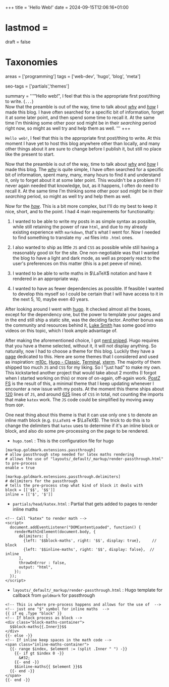 +++
title = 'Hello Web!'
date = 2024-09-15T12:06:16+01:00
# lastmod = 
draft = false

# Taxonomies
areas = ['programming']
tags = ['web-dev', 'hugo', 'blog', 'meta']

seo-tags = ['partials','themes']

summary = '''"Hello web!", I feel that this is the appropriate first post/thing to write. (`...`)<br>Now that the preamble is out of the way, time to talk about <u>*why*</u> and <u>*how*</u> I made this blog. I have often searched for a specific bit of information, forget it at some later point, and then spend some time to recall it. At the same time I'm thinking some other poor sod might be in their *searching* period right now, so might as well try and help them as well.
'''
+++

`Hello web!`, I feel that this is the appropriate first post/thing to write. At this moment I have yet to host this blog anywhere other than locally, and many other things about it are sure to change before I publish it, but still no place like the present to start.

Now that the preamble is out of the way, time to talk about <u>*why*</u> and <u>*how*</u> I made this blog. The <u>*why*</u> is quite simple, I have often searched for a specific bit of information, spent many, many, many hours to find it and understand it, only to forget about it at some later point. This wouldn't be a problem if I never again needed that knowledge, but, as it happens, I often do need to recall it. At the same time I'm thinking some other poor sod might be in their *searching* period, so might as well try and help them as well.

Now for the <u>*how*</u>. This is a bit more complex, but I'll do my best to keep it nice, short, and to the point. I had 4 main requirements for functionality: 

1. I wanted to be able to write my posts in as simple syntax as possible, while still retaining the power of raw `html`, and due to my already existing experience with `markdown`, that's what I went for. Now I needed to find something to translate my `.md` files into `.html` ones.

2. I also wanted to ship as little `JS` and `CSS` as possible while still having a reasonably good `UX` for the site. One non-negotiable was that I wanted the blog to have a light and dark mode, as well as properly react to the user's preferences on this matter (this is a pet peeve of mine).

3. I wanted to be able to write maths in $\LaTeX$ notation and have it rendered in an appropriate way.

4. I wanted to have as fewer dependencies as possible. If feasible I wanted to develop this myself so I could be certain that I will have access to it in the next 5, 10, maybe even 40 years.

After looking around I went with [hugo](https://gohugo.io/). It checked almost all the boxes, except for the dependency one, but the power to template your pages and in the end still ship a static site, was the deciding factor. Another bonus was the community and resources behind it, [Luke Smith](https://lukesmith.xyz/) has some good intro videos on this topic, which I took ample advantage of.

After making the aforementioned choice, I got [nerd sniped](https://xkcd.com/356/). Hugo requires that you have a theme selected, without it, it will not display anything. So naturally, now I had to choose a theme for this blog. Luckily they have a [page]() dedicated to this. Here are some themes that I considered and used as inspiration: [m10c](https://themes.gohugo.io/themes/hugo-theme-m10c/), [Hugo - Classic](https://themes.gohugo.io/themes/hugo-classic/), [Terminal](https://themes.gohugo.io/themes/hugo-theme-terminal/), [xterm](https://themes.gohugo.io/themes/hugo-xterm/). The majority of them shipped too much `JS` and `CSS` for my liking. So I "just had" to make my own. This kickstarted another project that would take about 2 months (I forgot when I started working on this) or more of on-again, off-again work. [PostZ FS](https://github.com/Vlad-Zumer/PostZ-FS) is the result of this, a minimal theme that I keep updating whenever I encounter a new issue with my posts. At the moment this theme ships about <u>120</u> lines of `JS`, and around <u>625</u> lines of `CSS` in total, not counting the imports that make `katex` work. The `JS` code could be simplified by moving away from `OOP`.

One neat thing about this theme is that it can use only one `$` to denote an inline math block (e.g. `$\LaTeX$` => $\LaTeX$). The trick to do this is to change the delimiters that `katex` uses to determine if it's an inline block or block, and also do some pre-processing on the page to be rendered.

- `hugo.toml` : This is the configuration file for hugo
```toml{linenos=inline}
[markup.goldmark.extensions.passthrough]
# allow passthrough step needed for latex maths rendering
# allows the use of "layouts/_default/_markup/render-passthrough.html" to pre-process
enable = true

[markup.goldmark.extensions.passthrough.delimiters]
# delimiters for the passthrough
# tells the pre-process step what kind of block it deals with
block = [['$$', '$$']]
inline = [['$', '$']]
```

- `partials/head/katex.html` : Partial that gets added to pages to render inline maths
```html{linenos=inline}
<!-- Call "katex" to render math -->
<script>
  document.addEventListener("DOMContentLoaded", function() {
    renderMathInElement(document.body, {
      delimiters: [
        {left: '$$block-maths', right: '$$', display: true},     // block
        {left: '$$inline-maths', right: '$$', display: false},  // inline
      ],
      throwOnError : false,
      output: "html",
    });
  });
</script>
```

- `layouts/_default/_markup/render-passthrough.html` : Hugo template for callback from `goldmark` for passthrough
```html{linenos=inline}
<!-- This is where pre-process happens and allows for the use of  -->
<!-- just one "$" symbol for inline maths  -->
{{ if eq .Type "block" }}
<!-- If block process as block -->
<div class="block-maths-container">
  $$block-maths{{.Inner}}$$
</div>
{{- else -}}
<!-- If inline keep spaces in the math code -->
<span class="inline-maths-container">
  {{- range $index, $element := (split .Inner " ") -}}
    {{- if gt $index 0 -}}
      &#32;
    {{- end -}}
    $$inline-maths{{ $element }}$$
  {{- end -}}
</span>
{{- end -}}
```
